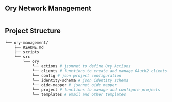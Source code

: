 <div align="left">
    <div style="display: inline-block;">
        <h2 style="display: inline-block; vertical-align: middle; margin-top: 0;">Ory Network Management</h2>
        <p>
</p>

## Project Structure

```sh
└── ory-management/
    ├── README.md
    ├── scripts
    └── src
        └── ory
            └── actions # jsonnet to define Ory Actions
            └── clients # functions to create and manage OAuth2 clients
            └── config # json project configuration
            └── identity-schema # json identity schema
            └── oidc-mapper # jsonnet oidc mapper
            └── project # functions to manage and configure projects
            └── templates # email and other templates
```
